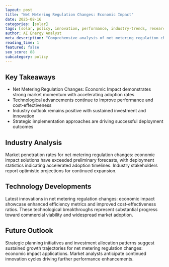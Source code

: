 ```yaml
---
layout: post
title: "Net Metering Regulation Changes: Economic Impact"
date: 2025-08-16
categories: [solar]
tags: [solar, policy, innovation, performance, industry-trends, research]
author: AI Energy Analyst
meta_description: "Comprehensive analysis of net metering regulation changes: economic impact covering market trends, technology developments, and industry outlook. Discover key insights and future projections."
reading_time: 1
featured: false
seo_score: 88
subcategory: policy
---
```


## Key Takeaways

- Net Metering Regulation Changes: Economic Impact demonstrates strong market momentum with accelerating adoption rates
- Technological advancements continue to improve performance and cost-effectiveness
- Industry outlook remains positive with sustained investment and innovation
- Strategic implementation approaches are driving successful deployment outcomes

## Industry Analysis

Market penetration rates for net metering regulation changes: economic impact solutions have exceeded preliminary forecasts, with deployment statistics indicating accelerated adoption timelines. Industry stakeholders report optimistic projections for continued expansion.

## Technology Developments

Latest innovations in net metering regulation changes: economic impact showcase enhanced efficiency metrics and improved cost-effectiveness ratios. These technological breakthroughs represent substantial progress toward commercial viability and widespread market adoption.

## Future Outlook

Strategic planning initiatives and investment allocation patterns suggest sustained growth trajectories for net metering regulation changes: economic impact applications. Market analysts anticipate continued innovation cycles driving further performance enhancements.

